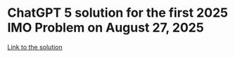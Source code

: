 # ChatGPT 5 solution for the first 2025 IMO Problem on August 27, 2025

[Link to the solution](https://chatgpt.com/s/t_68ad166b777c81919ce06c7a5136bcbc)

